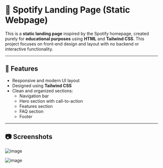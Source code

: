 # 🎵 Spotify Landing Page (Static Webpage)

This is a **static landing page** inspired by the Spotify homepage, created purely for **educational purposes** using **HTML** and **Tailwind CSS**. 
This project focuses on front-end design and layout with no backend or interactive functionality.

---

## 🚀 Features

- Responsive and modern UI layout
- Designed using **Tailwind CSS**
- Clean and organized sections:
  - Navigation bar
  - Hero section with call-to-action
  - Features section
  - FAQ section
  - Footer

---

## 📷 Screenshots

![image](https://github.com/user-attachments/assets/28bf53e3-a5d0-43f7-b802-7db57bc955ce)

![image](https://github.com/user-attachments/assets/257fa166-cee0-4876-adc2-c34ccf952fe3)


